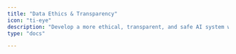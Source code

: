 ```yaml
---
title: "Data Ethics & Transparency"
icon: "ti-eye"
description: "Develop a more ethical, transparent, and safe AI system with these resources."
type: "docs"

---
```

